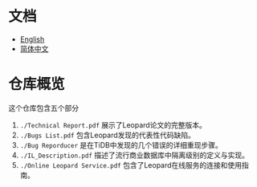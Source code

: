 # 文档  

- [English](/README.md)  
- [简体中文](/README_CN.md)  

# 仓库概览

这个仓库包含五个部分

1. `./Technical Report.pdf` 展示了Leopard论文的完整版本。
2. `./Bugs List.pdf` 包含Leopard发现的代表性代码缺陷。
3. `./Bug Reporducer` 是在TiDB中发现的几个错误的详细重现步骤。
4. `./IL_Description.pdf` 描述了流行商业数据库中隔离级别的定义与实现。
5. `./Online Leopard Service.pdf` 包含了Leopard在线服务的连接和使用指南。